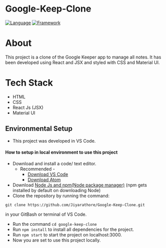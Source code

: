 # Google-Keep-Clone
[![Language](https://img.shields.io/badge/Language-Javascript-blue.svg?style=flat)](https://www.javascript.com/)
[![Framework](https://img.shields.io/badge/Framework-Reactjs-brightgreen.svg?style=flat)](https://reactjs.org/)
# About
This project is a clone of the Google Keeper app to manage all notes. It has been developed using React and JSX and styled with CSS and Material UI.
# Tech Stack
- HTML
- CSS
- React Js (JSX)
- Material UI
## Environmental Setup
- This project was developed in VS Code.
#### How to setup in local environment to use this project
- Download and install a code/ text editor.
  - Recommended -
    - [Download VS Code](https://code.visualstudio.com/download)
    - [Download Atom](https://atom.io/)
- Download [Node Js and npm(Node package manager)](https://nodejs.org/en/) (npm gets installed by default on downloading Node)
- Clone the repository by running the command:
```
git clone https://github.com/Jiyarathore/Google-Keep-Clone.git
```
in your GitBash or terminal of VS Code.
- Run the command `cd google-keep-clone`
- Run `npm install` to install all dependencies for the project.
- Run `npm start` to start the project on localhost:3000.
- Now you are set to use this project locally.
